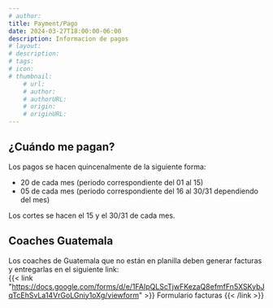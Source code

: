 ```yaml
---
# author: 
title: Payment/Pago
date: 2024-03-27T18:00:00-06:00
description: Informacion de pagos
# layout: 
# description: 
# tags: 
# icon: 
# thumbnail: 
    # url: 
    # author: 
    # authorURL: 
    # origin: 
    # originURL: 
---
```


## ¿Cuándo me pagan?

Los pagos se hacen quincenalmente de la siguiente forma:
- 20 de cada mes (periodo correspondiente del 01 al 15)
- 05 de cada mes (periodo correspondiente del 16 al 30/31 dependiendo del mes)

Los cortes se hacen el 15 y el 30/31 de cada mes.

## Coaches Guatemala

Los coaches de Guatemala que no están en planilla deben generar facturas y entregarlas en el siguiente link: \
{{< link "https://docs.google.com/forms/d/e/1FAIpQLScTjwFKezaQ8efmfFn5XSKybJqTcEhSvLa14VrGoLGniy1oXg/viewform" >}}
    Formulario facturas
{{< /link >}}
